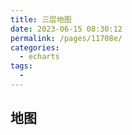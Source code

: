 ```yaml
---
title: 三层地图
date: 2023-06-15 08:30:12
permalink: /pages/11708e/
categories:
  - echarts
tags:
  -
---
```


## 地图
